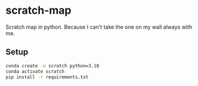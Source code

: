 # scratch-map
Scratch map in python. Because I can't take the one on my wall always with me.


## Setup
```sh
conda create -n scratch python=3.10
conda activate scratch
pip install -r requirements.txt
```